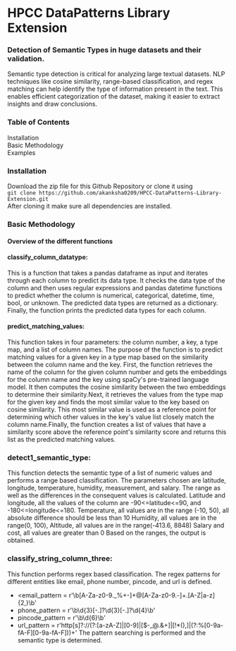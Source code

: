 # HPCC DataPatterns Library Extension
### Detection of Semantic Types in huge datasets and their validation.
Semantic type detection is critical for analyzing large textual datasets. NLP techniques like cosine similarity, range-based classification, and regex matching can help identify the type of information present in the text. This enables efficient categorization of the dataset, making it easier to extract insights and draw conclusions.
### Table of Contents
Installation</br>
Basic Methodology</br>
Examples</br>

### Installation
Download the zip file for this Github Repository or clone it using </br>
`git clone https://github.com/akanksha0209/HPCC-DataPatterns-Library-Extension.git `</br>
After cloning it make sure all dependencies are installed.

### Basic Methodology
#### Overview of the different functions </br>
#### classify_column_datatype:</br>
This is a function that takes a pandas dataframe as input and iterates through each column to predict its data type. It checks the data type of the column and then uses regular expressions and pandas datetime functions to predict whether the column is numerical, categorical, datetime, time, bool, or unknown. The predicted data types are returned as a dictionary. Finally, the function prints the predicted data types for each column.</br>
#### predict_matching_values: </br>
This function takes in four parameters: the column number, a key, a type map, and a list of column names. The purpose of the function is to predict matching values for a given key in a type map based on the similarity between the column name and the key.
First, the function retrieves the name of the column for the given column number and gets the embeddings for the column name and the key using spaCy's pre-trained language model. It then computes the cosine similarity between the two embeddings to determine their similarity.Next, it retrieves the values from the type map for the given key and finds the most similar value to the key based on cosine similarity. This most similar value is used as a reference point for determining which other values in the key's value list closely match the column name.Finally, the function creates a list of values that have a similarity score above the reference point's similarity score and returns this list as the predicted matching values.</br>

### detect1_semantic_type: </br>
This function detects the semantic type of a list of numeric values and performs a range based classification. 
The parameters chosen are latitude, longitude, temperature, humidity, measurement, and salary. The range as well as the differences in the consequent values is calculated.
Latitude and longitude, all the values of the column are -90<=latitude<=90, and -180<=longitude<=180. 
Temperature, all values are in the range (-10, 50), all absolute difference should be less than 10
Humidity, all values are in the range(0, 100), 
Altitude, all values are in the range(-413.6, 8848) 
Salary and cost, all values are greater than 0
Based on the ranges, the output is obtained. </br>

### classify_string_column_three: </br>
This function performs regex based classification. The regex patterns for different entities like email, phone number, pincode, and url is defined. 
- <email_pattern = r'\b[A-Za-z0-9._%+-]+@[A-Za-z0-9.-]+\.[A-Z|a-z]{2,}\b'
- phone_pattern = r'\b\d{3}[-.]?\d{3}[-.]?\d{4}\b'
- pincode_pattern = r'\b\d{6}\b'
- url_pattern = r'http[s]?://(?:[a-zA-Z]|[0-9]|[$-_@.&+]|[!*\(\),]|(?:%[0-9a-fA-F][0-9a-fA-F]))+'
The pattern searching is performed and the semantic type is determined.</br>



